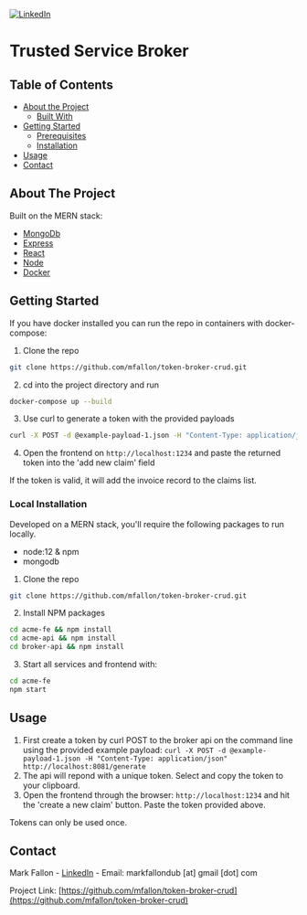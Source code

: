 [![LinkedIn][linkedin-shield]][linkedin-url]

# Trusted Service Broker

## Table of Contents

* [About the Project](#about-the-project)
  * [Built With](#built-with)
* [Getting Started](#getting-started)
  * [Prerequisites](#prerequisites)
  * [Installation](#installation)
* [Usage](#usage)
* [Contact](#contact)

## About The Project

Built on the MERN stack:

* [MongoDb](https://www.mongodb.com/try/download/community)
* [Express](https://www.npmjs.com/package/express)
* [React](https://reactjs.org/)
* [Node](https://nodejs.org/en/)
* [Docker](https://docs.docker.com/get-docker/)

## Getting Started

If you have docker installed you can run the repo in containers with docker-compose:

1. Clone the repo
```sh
git clone https://github.com/mfallon/token-broker-crud.git
```
2. cd into the project directory and run
```sh
docker-compose up --build
```
3. Use curl to generate a token with the provided payloads
```sh
curl -X POST -d @example-payload-1.json -H "Content-Type: application/json" http://localhost:8081/generate
```
4. Open the frontend on `http://localhost:1234` and paste the returned token into the 'add new claim' field

If the token is valid, it will add the invoice record to the claims list.

### Local Installation

Developed on a MERN stack, you'll require the following packages to run locally.

* node:12 & npm 
* mongodb

1. Clone the repo
```sh
git clone https://github.com/mfallon/token-broker-crud.git
```
2. Install NPM packages
```sh
cd acme-fe && npm install
cd acme-api && npm install
cd broker-api && npm install
```
3. Start all services and frontend with:
```sh
cd acme-fe
npm start
```

## Usage

1. First create a token by curl POST to the broker api on the command line using the provided example payload: `curl -X POST -d @example-payload-1.json -H "Content-Type: application/json" http://localhost:8081/generate`
2. The api will repond with a unique token. Select and copy the token to your clipboard.
3. Open the frontend through the browser: `http://localhost:1234` and hit the 'create a new claim' button. Paste the token provided above.

Tokens can only be used once.

## Contact

Mark Fallon - [LinkedIn]([linkedin-url]) - Email: markfallondub [at] gmail [dot] com

Project Link: [https://github.com/mfallon/token-broker-crud](https://github.com/mfallon/token-broker-crud)

<!-- MARKDOWN LINKS & IMAGES -->
[linkedin-shield]: https://img.shields.io/badge/-LinkedIn-black.svg?style=flat-square&logo=linkedin&colorB=555
[linkedin-url]: http://www.linkedin.com/in/mark-fallon-dub 
[product-screenshot]: images/screenshot.png
